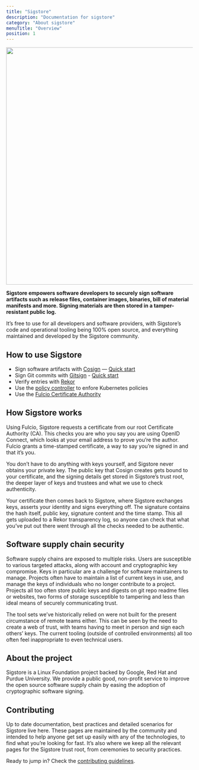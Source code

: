 ```yaml
---
title: "Sigstore"
description: "Documentation for sigstore"
category: "About sigstore"
menuTitle: "Overview"
position: 1
---
```


<img src="/sigstore_overview_v2.jpg" class="light-img" width="1280" height="640" alt=""/>

**Sigstore empowers software developers to securely sign software artifacts such as release files, container images, binaries, bill of material manifests and more. Signing materials are then stored in a tamper-resistant public log.**

It’s free to use for all developers and software providers, with Sigstore’s code and operational tooling being 100% open source, and everything maintained and developed by the Sigstore community.

## How to use Sigstore

* Sign software artifacts with [Cosign](/cosign/overview) — [Quick start](https://docs.sigstore.dev/cosign/overview#getting-started-quick-start)
* Sign Git commits with [Gitsign](/gitsign/overview) - [Quick start](https://docs.sigstore.dev/gitsign/overview#quick-start)
* Verify entries with [Rekor](/rekor/CLI#verify-proof-of-entry)
* Use the [policy controller](/policy-controller/overview) to enfore Kubernetes policies
* Use the [Fulcio Certificate Authority](/fulcio/overview)

## How Sigstore works

Using Fulcio, Sigstore requests a certificate from our root Certificate Authority (CA). This checks you are who you say you are using OpenID Connect, which looks at your email address to prove you’re the author. Fulcio grants a time-stamped certificate, a way to say you’re signed in and that it’s you.

You don’t have to do anything with keys yourself, and Sigstore never obtains your private key. The public key that Cosign creates gets bound to your certificate, and the signing details get stored in Sigstore’s trust root, the deeper layer of keys and trustees and what we use to check authenticity.

Your certificate then comes back to Sigstore, where Sigstore exchanges keys, asserts your identity and signs everything off. The signature contains the hash itself, public key, signature content and the time stamp. This all gets uploaded to a Rekor transparency log, so anyone can check that what you’ve put out there went through all the checks needed to be authentic.

## Software supply chain security

Software supply chains are exposed to multiple risks. Users are susceptible to various targeted attacks, along with account and cryptographic key compromise. Keys in particular are a challenge for software maintainers to manage. Projects often have to maintain a list of current keys in use, and manage the keys of individuals who no longer contribute to a project. Projects all too often store public keys and digests on git repo readme files or websites, two forms of storage susceptible to tampering and less than ideal means of securely communicating trust.

The tool sets we’ve historically relied on were not built for the present circumstance of remote teams either. This can be seen by the need to create a web of trust, with teams having to meet in person and sign each others’ keys. The current tooling (outside of controlled environments) all too often feel inappropriate to even technical users.

## About the project

Sigstore is a Linux Foundation project backed by Google, Red Hat and Purdue University. We provide a public good, non-profit service to improve the open source software supply chain by easing the adoption of cryptographic software signing.

## Contributing

Up to date documentation, best practices and detailed scenarios for Sigstore live here. These pages are maintained by the community and intended to help anyone get set up easily with any of the technologies, to find what you’re looking for fast. It’s also where we keep all the relevant pages for the Sigstore trust root, from ceremonies to security practices.

Ready to jump in? Check the [contributing guidelines](/contributing).

